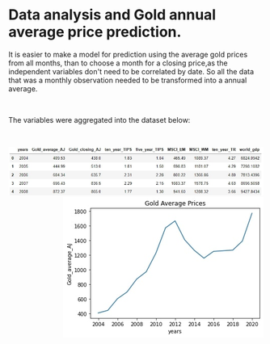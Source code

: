 # Data analysis and Gold annual average price prediction.

It is easier to make a model for prediction using the average gold prices from all months, than to choose a month for a closing price,as the independent variables don't need to be correlated by date. So all the data that was a monthly observation needed to be transformed into a annual average.
<p>&nbsp;</p>
The variables were aggregated into the dataset below:
<p>&nbsp;</p>

<img src="./images/image2.jpg">
  
<div>
    <img src="./images/image10.jpg" style="float: right;">
</div>

